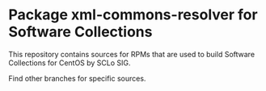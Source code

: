 # Package xml-commons-resolver for Software Collections

This repository contains sources for RPMs that are used
to build Software Collections for CentOS by SCLo SIG.

Find other branches for specific sources.
